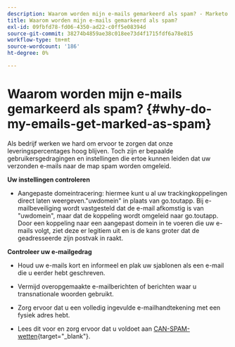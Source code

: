 ```yaml
---
description: Waarom worden mijn e-mails gemarkeerd als spam? - Marketo Docs - Productdocumentatie
title: Waarom worden mijn e-mails gemarkeerd als spam?
exl-id: 09fbfd78-fd06-4350-ad22-c0ff5e08394d
source-git-commit: 38274b4859ae38c018ee73d4f1715fdf6a78e815
workflow-type: tm+mt
source-wordcount: '186'
ht-degree: 0%

---
```


# Waarom worden mijn e-mails gemarkeerd als spam? {#why-do-my-emails-get-marked-as-spam}

Als bedrijf werken we hard om ervoor te zorgen dat onze leveringspercentages hoog blijven. Toch zijn er bepaalde gebruikersgedragingen en instellingen die ertoe kunnen leiden dat uw verzonden e-mails naar de map spam worden omgeleid.

**Uw instellingen controleren**

* Aangepaste domeintracering: hiermee kunt u al uw trackingkoppelingen direct laten weergeven.&quot;uwdomein&quot; in plaats van go.toutapp. Bij e-mailbeveiliging wordt vastgesteld dat de e-mail afkomstig is van &quot;uwdomein&quot;, maar dat de koppeling wordt omgeleid naar go.toutapp. Door een koppeling naar een aangepast domein in te voeren die uw e-mails volgt, ziet deze er legitiem uit en is de kans groter dat de geadresseerde zijn postvak in raakt.

**Controleer uw e-mailgedrag**

* Houd uw e-mails kort en informeel en plak uw sjablonen als een e-mail die u eerder hebt geschreven.

* Vermijd overopgemaakte e-mailberichten of berichten waar u transnationale woorden gebruikt.

* Zorg ervoor dat u een volledig ingevulde e-mailhandtekening met een fysiek adres hebt.

* Lees dit voor en zorg ervoor dat u voldoet aan [CAN-SPAM-wetten](https://www.ftc.gov/tips-advice/business-center/guidance/can-spam-act-compliance-guide-business){target="_blank"}.
